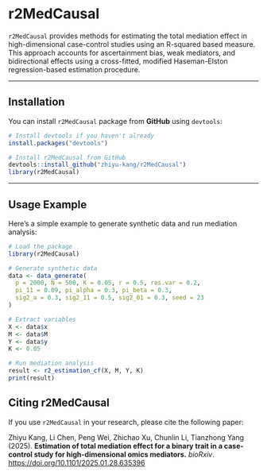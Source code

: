 # r2MedCausal

`r2MedCausal` provides methods for estimating the total mediation effect in high-dimensional case-control studies using an R-squared based measure. This approach accounts for ascertainment bias, weak mediators, and bidirectional effects using a cross-fitted, modified Haseman-Elston regression-based estimation procedure.

---

## Installation

You can install `r2MedCausal` package from **GitHub** using `devtools`:

```r
# Install devtools if you haven't already
install.packages("devtools")

# Install r2MedCausal from GitHub
devtools::install_github("zhiyu-kang/r2MedCausal")
library(r2MedCausal)
```

---

## Usage Example

Here’s a simple example to generate synthetic data and run mediation analysis:

```r
# Load the package
library(r2MedCausal)

# Generate synthetic data
data <- data_generate(
  p = 2000, N = 500, K = 0.05, r = 0.5, res.var = 0.2,
  pi_11 = 0.09, pi_alpha = 0.3, pi_beta = 0.3,
  sig2_a = 0.3, sig2_11 = 0.5, sig2_01 = 0.3, seed = 23
)

# Extract variables
X <- data$x
M <- data$M
Y <- data$y
K <- 0.05

# Run mediation analysis
result <- r2_estimation_cf(X, M, Y, K)
print(result)
```

## Citing r2MedCausal

If you use `r2MedCausal` in your research, please cite the following paper:

Zhiyu Kang, Li Chen, Peng Wei, Zhichao Xu, Chunlin Li, Tianzhong Yang (2025). **Estimation of total mediation effect for a binary trait in a case-control study for high-dimensional omics mediators.** *bioRxiv*. https://doi.org/10.1101/2025.01.28.635396
